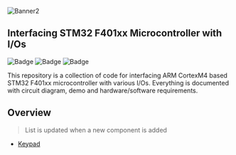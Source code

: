 ![Banner2](https://github.com/parikshitpagare/stm32f401xx-io-interfacing/assets/80714882/707aa6fe-aefd-488e-a3da-56c3bc9a02d3)

## Interfacing STM32 F401xx Microcontroller with I/Os

![Badge](https://img.shields.io/badge/STM32-F401-03234B?style=for-the-badge&logo=stmicroelectronics&logoColor=white)
![Badge](https://img.shields.io/badge/Cortex_M4-0091BD?style=for-the-badge&logo=arm&logoColor=white)
![Badge](https://img.shields.io/badge/LICENSE-MIT-green?style=for-the-badge)

This repository is a collection of code for interfacing ARM CortexM4 based STM32 F401xx microcontroller with various I/Os. Everything is documented with circuit diagram, demo and hardware/software requirements.

## Overview

> List is updated when a new component is added

- [Keypad](https://github.com/parikshitpagare/stm32f401xx-io-interfacing/tree/main/keypad)

